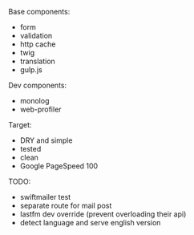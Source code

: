 Base components:
- form
- validation
- http cache
- twig
- translation
- gulp.js

Dev components:
- monolog
- web-profiler

Target:
- DRY and simple
- tested
- clean
- Google PageSpeed 100

TODO:
- swiftmailer test
- separate route for mail post
- lastfm dev override (prevent overloading their api)
- detect language and serve english version
